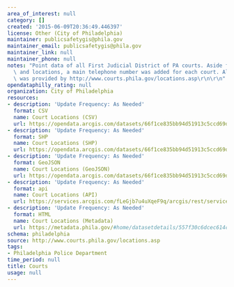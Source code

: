 ```yaml
---
area_of_interest: null
category: []
created: '2015-06-09T20:36:49.446397'
license: Other (City of Philadelphia)
maintainer: publicsafetygis@phila.gov
maintainer_email: publicsafetygis@phila.gov
maintainer_link: null
maintainer_phone: null
notes: "Point data of all First Judicial District of PA courts. Aside from the courts\
  \ and locations, a main telephone number was added for each court. All information\
  \ was provided by http://www.courts.phila.gov/locations.asp\r\n\r\n"
opendataphilly_rating: null
organization: City of Philadelphia
resources:
- description: 'Update Frequency: As Needed'
  format: CSV
  name: Court Locations (CSV)
  url: https://opendata.arcgis.com/datasets/66f1ce835bb94d51913c5ccd69d0e868_0.csv
- description: 'Update Frequency: As Needed'
  format: SHP
  name: Court Locations (SHP)
  url: https://opendata.arcgis.com/datasets/66f1ce835bb94d51913c5ccd69d0e868_0.zip
- description: 'Update Frequency: As Needed'
  format: GeoJSON
  name: Court Locations (GeoJSON)
  url: https://opendata.arcgis.com/datasets/66f1ce835bb94d51913c5ccd69d0e868_0.geojson
- description: 'Update Frequency: As Needed'
  format: api
  name: Court Locations (API)
  url: https://services.arcgis.com/fLeGjb7u4uXqeF9q/arcgis/rest/services/Courts/FeatureServer/0/query?outFields=*&where=1%3D1
- description: 'Update Frequency: As Needed'
  format: HTML
  name: Court Locations (Metadata)
  url: https://metadata.phila.gov/#home/datasetdetails/557f30c6dcec614c29ce8b70/
schema: philadelphia
source: http://www.courts.phila.gov/locations.asp
tags:
- Philadelphia Police Department
time_period: null
title: Courts
usage: null
---
```

